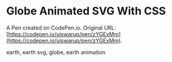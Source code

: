 # Globe Animated SVG With CSS

A Pen created on CodePen.io. Original URL: [https://codepen.io/uiswarup/pen/zYGExMm](https://codepen.io/uiswarup/pen/zYGExMm).

earth, earth svg, globe, earth animation
